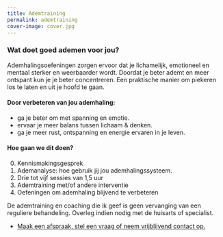 ```yaml
---
title: Ademtraining
permalink: ademtraining
cover-image: cover.jpg
---
```


### Wat doet goed ademen voor jou?

Ademhalingsoefeningen zorgen ervoor dat je lichamelijk, emotioneel en mentaal sterker en weerbaarder wordt. Doordat je beter ademt en meer ontspant kun je je beter concentreren. Een praktische manier om piekeren los te laten en uit je hoofd te gaan.

#### Door verbeteren van jou ademhaling:

* ga je beter om met spanning en emotie.
* ervaar je meer balans tussen lichaam & denken.
* ga je meer rust, ontspanning en energie ervaren in je leven.


#### Hoe gaan we dit doen?

0. Kennismakingsgesprek
1. Ademanalyse: hoe gebruik jij jou ademhalingssysteem.
2. Drie tot vijf sessies van 1,5 uur
3. Ademtraining met/of andere interventie
4. Oefeningen om ademhaling blijvend te verbeteren

<p class="smallprint">
De ademtraining en coaching die ik geef is geen vervanging van een reguliere behandeling. Overleg indien nodig met de huisarts of specialist.
</p>

<ul class="call-to-action">
  <li><a href="/maak-een-afspraak">Maak een afspraak, stel een vraag of neem vrijblijvend contact op.</a></li>
</ul>
